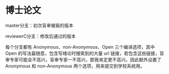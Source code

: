 # 博士论文

master分支：初次盲审被毙的版本

reviewerC分支：修改后通过的版本

每个分支都有 Anonymous、non-Anonymous、Open 三个编译选项，其中 Open 的写法最随意，包含写绪论时搜索到的大量 url 链接，若包含这些链接，盲审专家可能会不高兴，盲审专家一不高兴，那我肯定更不高兴。因此额外设置了 Anonymous 和 non-Anonymous 两个选项，用来提交到学校系统用。